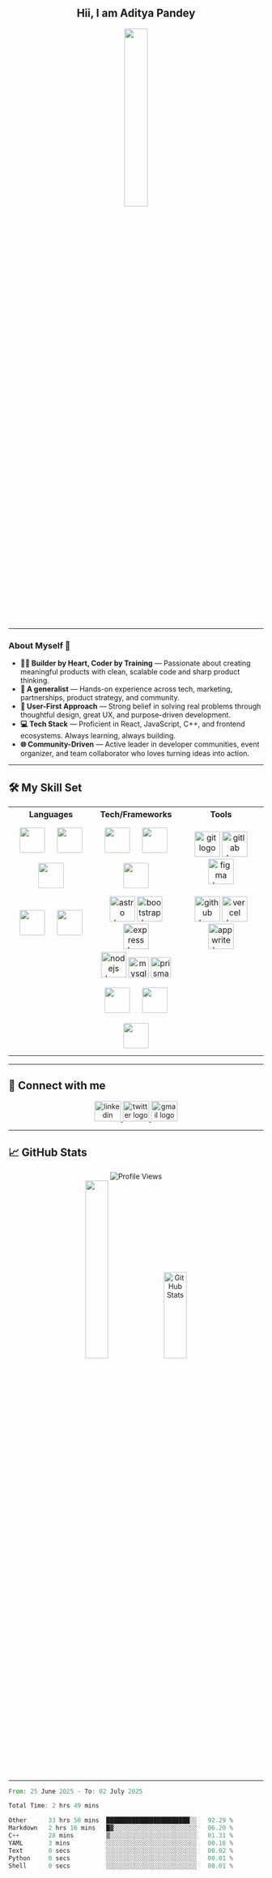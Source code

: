 <div align="center">
  
## Hii, I am Aditya Pandey  
<img src="https://media3.giphy.com/media/v1.Y2lkPTc5MGI3NjExOW94ZnF4cHV4dnYzbHdmMHNnNTBieWJ0NTlla2l4a2UxcTFyeXFldSZlcD12MV9pbnRlcm5hbF9naWZfYnlfaWQmY3Q9Zw/2FayYXU90QS9MmAIo/giphy.gif" width="30%" />

</div>

---

### About Myself 👋  

- **👨‍💻 Builder by Heart, Coder by Training** — Passionate about creating meaningful products with clean, scalable code and sharp product thinking.  
- **🚀 A generalist** — Hands-on experience across tech, marketing, partnerships, product strategy, and community.  
- **🧠 User-First Approach** — Strong belief in solving real problems through thoughtful design, great UX, and purpose-driven development.  
- **💻 Tech Stack** — Proficient in React, JavaScript, C++, and frontend ecosystems. Always learning, always building.  
- **🌐 Community-Driven** — Active leader in developer communities, event organizer, and team collaborator who loves turning ideas into action.  

---

## 🛠️ My Skill Set

<table align="center" width="100%">
  <tr>
    <th width="33%">Languages</th>
    <th width="33%">Tech/Frameworks</th>
    <th width="33%">Tools</th>
  </tr>
  <tr>
    <td align="center">
      <img src="https://profilinator.rishav.dev/skills-assets/cplusplus-original.svg" height="50" style="background-color:rgba(255,255,255,0.8); padding:10px; border-radius:12px;" />
      <img src="https://profilinator.rishav.dev/skills-assets/c-original.svg" height="50" style="background-color:rgba(255,255,255,0.8); padding:10px; border-radius:12px;" />
      <img src="https://profilinator.rishav.dev/skills-assets/javascript-original.svg" height="50" style="background-color:rgba(255,255,255,0.8); padding:10px; border-radius:12px;" />
    </td>
    <td align="center">
      <img src="https://profilinator.rishav.dev/skills-assets/react-original-wordmark.svg" height="50" style="background-color:rgba(255,255,255,0.8); padding:10px; border-radius:12px;" />
      <img src="https://profilinator.rishav.dev/skills-assets/redux-original.svg" height="50" style="background-color:rgba(255,255,255,0.8); padding:10px; border-radius:12px;" />
      <img src="https://profilinator.rishav.dev/skills-assets/tailwindcss.svg" height="50" style="background-color:rgba(255,255,255,0.8); padding:10px; border-radius:12px;" />
    </td>
    <td align="center">
      <img src="https://skillicons.dev/icons?i=git" height="50" alt="git logo"  />
    <img src="https://skillicons.dev/icons?i=gitlab" height="50" alt="gitlab logo"  />
    <img src="https://skillicons.dev/icons?i=figma" height="50" alt="figma logo"  />
    </td>
  </tr>
  <tr>
    <td align="center">
      <img src="https://profilinator.rishav.dev/skills-assets/java-original-wordmark.svg" height="50" style="background-color:rgba(255,255,255,0.8); padding:10px; border-radius:12px;" />
      <img src="https://profilinator.rishav.dev/skills-assets/typescript-original.svg" height="50" style="background-color:rgba(255,255,255,0.8); padding:10px; border-radius:12px;" />
    </td>
    <td align="center">
      <img src="https://cdn.simpleicons.org/astro/FF5D01" height="50" alt="astro logo"  />
      <img src="https://cdn.jsdelivr.net/gh/devicons/devicon/icons/bootstrap/bootstrap-original.svg" alt="bootstrap logo"  height="50"  />
      <img src="https://skillicons.dev/icons?i=express"  height="50" alt="express logo"  />
    </td>
    <td align="center">
      <img src="https://skillicons.dev/icons?i=github" height="50" alt="github logo"  />
   <img src="https://skillicons.dev/icons?i=vercel" height="50" alt="vercel logo"  />
   <img src="https://cdn.simpleicons.org/appwrite/F02E65" height="50" alt="appwrite logo"  />
    </td>
  </tr>
  <tr>
    <td></td>
    <td align="center">
       <img src="https://cdn.jsdelivr.net/gh/devicons/devicon/icons/nodejs/nodejs-original.svg" height="50" alt="nodejs logo"  />
      <img src="https://skillicons.dev/icons?i=mysql" height="40" alt="mysql logo" height="50" />
      <img src="https://skillicons.dev/icons?i=prisma" height="40" alt="prisma logo" height="50"  />
    </td>
    <td></td>
  </tr>
  <tr>
    <td></td>
    <td align="center">
      <img src="https://profilinator.rishav.dev/skills-assets/logo-title.svg" height="50" style="background-color:rgba(255,255,255,0.8); padding:10px; border-radius:12px;" />
      <img src="https://profilinator.rishav.dev/skills-assets/mui.png" height="50" style="background-color:rgba(255,255,255,0.8); padding:10px; border-radius:12px;" />
      <img src="https://profilinator.rishav.dev/skills-assets/chakraui.png" height="50" style="background-color:rgba(255,255,255,0.8); padding:10px; border-radius:12px;" />
    </td>
    <td></td>
  </tr>
</table>

---

## 📱 Connect with me  
<p align="center">
  <a href="https://www.linkedin.com/in/aditya-pandey-1a96b0213/" target="_blank">
    <img src="https://raw.githubusercontent.com/maurodesouza/profile-readme-generator/master/src/assets/icons/social/linkedin/default.svg" width="52" height="40" alt="linkedin logo"  />
  </a>
  <a href="https://twitter.com/adityapandey78" target="_blank">
    <img src="https://raw.githubusercontent.com/maurodesouza/profile-readme-generator/master/src/assets/icons/social/twitter/default.svg" width="52" height="40" alt="twitter logo"  />
  </a>
  <a href="mailto:adityapandey.2402@gmail.com" target="_blank">
  <img src="https://raw.githubusercontent.com/maurodesouza/profile-readme-generator/master/src/assets/icons/social/gmail/default.svg" width="52" height="40" alt="gmail logo" />
</a>
</p>

---

## 📈 GitHub Stats  
<p align="center">
  <img src="https://komarev.com/ghpvc/?username=adityapandey78&style=flat-square" alt="Profile Views" />
  <br/>
  <img src="https://github-readme-stats.vercel.app/api/top-langs/?username=anuraghazra&layout=compact&theme=tokyonight" width="30%" />
  <img src="https://github-readme-stats.vercel.app/api?username=adityapandey78&show_icons=true&count_private=true&hide_border=true" alt="GitHub Stats" width="30%" height="170px" />
</p>

---
<!--START_SECTION:waka-->

```rust
From: 25 June 2025 - To: 02 July 2025

Total Time: 2 hrs 49 mins

Other      33 hrs 50 mins  ███████████████████████░░   92.29 %
Markdown   2 hrs 16 mins   █▓░░░░░░░░░░░░░░░░░░░░░░░   06.20 %
C++        28 mins         ▒░░░░░░░░░░░░░░░░░░░░░░░░   01.31 %
YAML       3 mins          ░░░░░░░░░░░░░░░░░░░░░░░░░   00.16 %
Text       0 secs          ░░░░░░░░░░░░░░░░░░░░░░░░░   00.02 %
Python     0 secs          ░░░░░░░░░░░░░░░░░░░░░░░░░   00.01 %
Shell      0 secs          ░░░░░░░░░░░░░░░░░░░░░░░░░   00.01 %
```

<!--END_SECTION:waka-->


